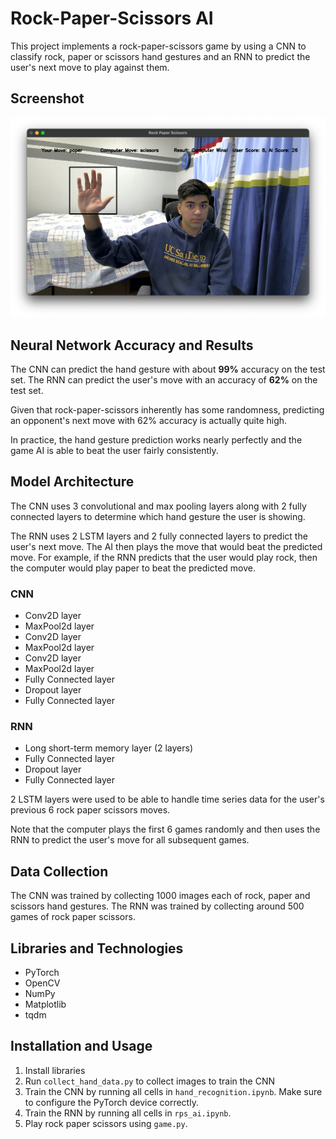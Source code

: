 # Rock-Paper-Scissors AI

This project implements a rock-paper-scissors game by using a CNN to classify rock, paper or scissors hand gestures and an RNN to predict the user's next move to play against them.

## Screenshot

![Rock Paper Scissors Game Screenshot](rock_paper_scissors_game.png)

## Neural Network Accuracy and Results

The CNN can predict the hand gesture with about **99%** accuracy on the test set. The RNN can predict the user's move with an accuracy of **62%** on the test set.

Given that rock-paper-scissors inherently has some randomness, predicting an opponent's next move with 62% accuracy is actually quite high.

In practice, the hand gesture prediction works nearly perfectly and the game AI is able to beat the user fairly consistently.

## Model Architecture

The CNN uses 3 convolutional and max pooling layers along with 2 fully connected layers to determine which hand gesture the user is showing.

The RNN uses 2 LSTM layers and 2 fully connected layers to predict the user's next move. The AI then plays the move that would beat the predicted move. For example, if the RNN predicts that the user would play rock, then the computer would play paper to beat the predicted move.

### CNN

- Conv2D layer
- MaxPool2d layer
- Conv2D layer
- MaxPool2d layer
- Conv2D layer
- MaxPool2d layer
- Fully Connected layer
- Dropout layer
- Fully Connected layer

### RNN

- Long short-term memory layer (2 layers)
- Fully Connected layer
- Dropout layer
- Fully Connected layer

2 LSTM layers were used to be able to handle time series data for the user's previous 6 rock paper scissors moves.

Note that the computer plays the first 6 games randomly and then uses the RNN to predict the user's move for all subsequent games.

## Data Collection

The CNN was trained by collecting 1000 images each of rock, paper and scissors hand gestures. The RNN was trained by collecting around 500 games of rock paper scissors.

## Libraries and Technologies

- PyTorch
- OpenCV
- NumPy
- Matplotlib
- tqdm

## Installation and Usage

1. Install libraries
2. Run `collect_hand_data.py` to collect images to train the CNN
3. Train the CNN by running all cells in `hand_recognition.ipynb`. Make sure to configure the PyTorch device correctly.
4. Train the RNN by running all cells in `rps_ai.ipynb`.
5. Play rock paper scissors using `game.py`.
